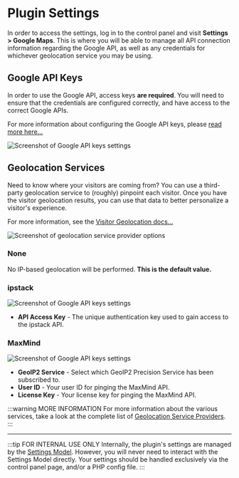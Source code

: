 # Plugin Settings

In order to access the settings, log in to the control panel and visit **Settings > Google Maps**. This is where you will be able to manage all API connection information regarding the Google API, as well as any credentials for whichever geolocation service you may be using. 

## Google API Keys

In order to use the Google API, access keys **are required**. You will need to ensure that the credentials are configured correctly, and have access to the correct Google APIs.

For more information about configuring the Google API keys, please [read more here...](/getting-started/api-keys/)

<img :src="$withBase('/images/getting-started/google-api-keys.png')" alt="Screenshot of Google API keys settings">

## Geolocation Services

Need to know where your visitors are coming from? You can use a third-party geolocation service to (roughly) pinpoint each visitor. Once you have the visitor geolocation results, you can use that data to better personalize a visitor's experience.

For more information, see the [Visitor Geolocation docs...](/geolocation/)

<img :src="$withBase('/images/geolocation/geolocation-services-dropdown.png')" alt="Screenshot of geolocation service provider options" style="max-width:600px">

### None

No IP-based geolocation will be performed. **This is the default value.**

### ipstack

<img :src="$withBase('/images/geolocation/ipstack-settings.png')" alt="Screenshot of Google API keys settings">

 - **API Access Key** - The unique authentication key used to gain access to the ipstack API.

### MaxMind

<img :src="$withBase('/images/geolocation/maxmind-settings.png')" alt="Screenshot of Google API keys settings">

 - **GeoIP2 Service** - Select which GeoIP2 Precision Service has been subscribed to.
 - **User ID** - Your user ID for pinging the MaxMind API.
 - **License Key** - Your license key for pinging the MaxMind API.

:::warning MORE INFORMATION
For more information about the various services, take a look at the complete list of [Geolocation Service Providers](/geolocation/service-providers/).
:::

---

:::tip FOR INTERNAL USE ONLY
Internally, the plugin's settings are managed by the [Settings Model](/models/settings-model/). However, you will never need to interact with the Settings Model directly. Your settings should be handled exclusively via the control panel page, and/or a PHP config file.
:::
